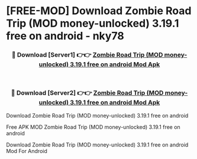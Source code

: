 # [FREE-MOD] Download Zombie Road Trip (MOD money-unlocked) 3.19.1 free on android - nky78


<div align="center">
<h3>🔴 Download [Server1] 👉👉 <a href="https://apk-comot.site?title=Zombie_Road_Trip_(MOD_money-unlocked)_3.19.1_free_on_android">Zombie Road Trip (MOD money-unlocked) 3.19.1 free on android Mod Apk</a></h3><br>

<h3>🔴 Download [Server2] 👉👉 <a href="https://apk-comot.site?title=Zombie_Road_Trip_(MOD_money-unlocked)_3.19.1_free_on_android">Zombie Road Trip (MOD money-unlocked) 3.19.1 free on android Mod Apk</a></h3>
</div>



Download Zombie Road Trip (MOD money-unlocked) 3.19.1 free on android 

Free APK MOD Zombie Road Trip (MOD money-unlocked) 3.19.1 free on android 

Download Zombie Road Trip (MOD money-unlocked) 3.19.1 free on android Mod For Android
